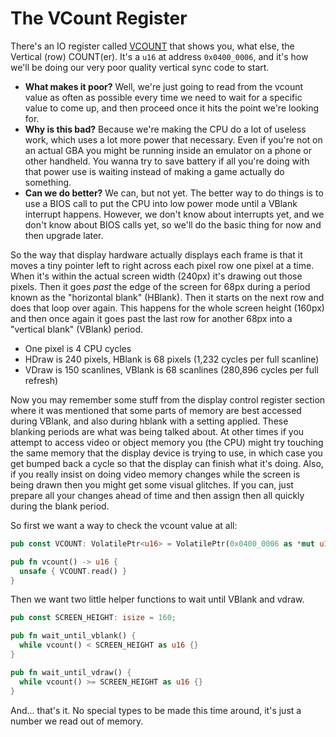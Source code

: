# The VCount Register

There's an IO register called
[VCOUNT](http://problemkaputt.de/gbatek.htm#lcdiointerruptsandstatus) that shows
you, what else, the Vertical (row) COUNT(er). It's a `u16` at address
`0x0400_0006`, and it's how we'll be doing our very poor quality vertical sync
code to start.

* **What makes it poor?** Well, we're just going to read from the vcount value as
  often as possible every time we need to wait for a specific value to come up,
  and then proceed once it hits the point we're looking for.
* **Why is this bad?** Because we're making the CPU do a lot of useless work,
  which uses a lot more power that necessary. Even if you're not on an actual
  GBA you might be running inside an emulator on a phone or other handheld. You
  wanna try to save battery if all you're doing with that power use is waiting
  instead of making a game actually do something.
* **Can we do better?** We can, but not yet. The better way to do things is to
  use a BIOS call to put the CPU into low power mode until a VBlank interrupt
  happens. However, we don't know about interrupts yet, and we don't know about
  BIOS calls yet, so we'll do the basic thing for now and then upgrade later.

So the way that display hardware actually displays each frame is that it moves a
tiny pointer left to right across each pixel row one pixel at a time. When it's
within the actual screen width (240px) it's drawing out those pixels. Then it
goes _past_ the edge of the screen for 68px during a period known as the
"horizontal blank" (HBlank). Then it starts on the next row and does that loop
over again. This happens for the whole screen height (160px) and then once again
it goes past the last row for another 68px into a "vertical blank" (VBlank)
period.

* One pixel is 4 CPU cycles
* HDraw is 240 pixels, HBlank is 68 pixels (1,232 cycles per full scanline)
* VDraw is 150 scanlines, VBlank is 68 scanlines (280,896 cycles per full refresh)

Now you may remember some stuff from the display control register section where
it was mentioned that some parts of memory are best accessed during VBlank, and
also during hblank with a setting applied. These blanking periods are what was
being talked about. At other times if you attempt to access video or object
memory you (the CPU) might try touching the same memory that the display device
is trying to use, in which case you get bumped back a cycle so that the display
can finish what it's doing. Also, if you really insist on doing video memory
changes while the screen is being drawn then you might get some visual glitches.
If you can, just prepare all your changes ahead of time and then assign then all
quickly during the blank period.

So first we want a way to check the vcount value at all:

```rust
pub const VCOUNT: VolatilePtr<u16> = VolatilePtr(0x0400_0006 as *mut u16);

pub fn vcount() -> u16 {
  unsafe { VCOUNT.read() }
}
```

Then we want two little helper functions to wait until VBlank and vdraw.

```rust
pub const SCREEN_HEIGHT: isize = 160;

pub fn wait_until_vblank() {
  while vcount() < SCREEN_HEIGHT as u16 {}
}

pub fn wait_until_vdraw() {
  while vcount() >= SCREEN_HEIGHT as u16 {}
}
```

And... that's it. No special types to be made this time around, it's just a
number we read out of memory.
